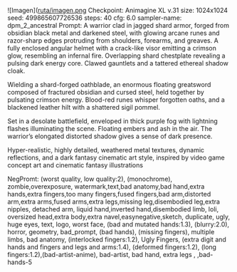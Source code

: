![Imagen]([ruta/imagen.png](https://github.com/cheiny2012/AIPrompt/blob/main/ComfyUI_00049_.png](https://github.com/cheiny2012/AIPrompt/blob/main/ComfyUI_00049_.png))
Checkpoint: Animagine XL v.31
size: 1024x1024
seed: 499865607726536
steps: 40
cfg: 6.0
sampler-name: dpm_2_ancestral
Prompt:
A warrior clad in jagged shard armor, forged from obsidian black metal and darkened steel, with glowing arcane runes and razor-sharp edges protruding from shoulders, forearms, and greaves. A fully enclosed angular helmet with a crack-like visor emitting a crimson glow, resembling an infernal fire. Overlapping shard chestplate revealing a pulsing dark energy core. Clawed gauntlets and a tattered ethereal shadow cloak.

Wielding a shard-forged oathblade, an enormous floating greatsword composed of fractured obsidian and cursed steel, held together by pulsating crimson energy. Blood-red runes whisper forgotten oaths, and a blackened leather hilt with a shattered sigil pommel.

Set in a desolate battlefield, enveloped in thick purple fog with lightning flashes illuminating the scene. Floating embers and ash in the air. The warrior’s elongated distorted shadow gives a sense of dark presence.

Hyper-realistic, highly detailed, weathered metal textures, dynamic reflections, and a dark fantasy cinematic art style, inspired by video game concept art and cinematic fantasy illustrations

NegPromt:
(worst quality, low quality:2), (monochrome), zombie,overexposure, watermark,text,bad anatomy,bad hand,extra hands,extra fingers,too many fingers,fused fingers,bad arm,distorted arm,extra arms,fused arms,extra legs,missing leg,disembodied leg,extra nipples, detached arm, liquid hand,inverted hand,disembodied limb, loli, oversized head,extra body,extra navel,easynegative,sketch, duplicate, ugly, huge eyes, text, logo, worst face, (bad and mutated hands:1.3),  (blurry:2.0), horror, geometry, bad_prompt, (bad hands), (missing fingers), multiple limbs, bad anatomy, (interlocked fingers:1.2), Ugly Fingers, (extra digit and hands and fingers and legs and arms:1.4), (deformed fingers:1.2), (long fingers:1.2),(bad-artist-anime), bad-artist, bad hand, extra legs , ,bad-hands-5



